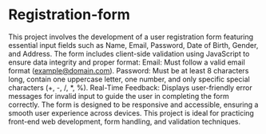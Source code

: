 # Registration-form
This project involves the development of a user registration form featuring essential input fields such as Name, Email, Password, Date of Birth, Gender, and Address. The form includes client-side validation using JavaScript to ensure data integrity and proper format:
    Email: Must follow a valid email format (example@domain.com).
    Password: Must be at least 8 characters long, contain one uppercase letter, one number, and only specific special characters (+, -, /, *, %).
    Real-Time Feedback: Displays user-friendly error messages for invalid input to guide the user in completing the form correctly.
The form is designed to be responsive and accessible, ensuring a smooth user experience across devices. This project is ideal for practicing front-end web development, form handling, and validation techniques.
